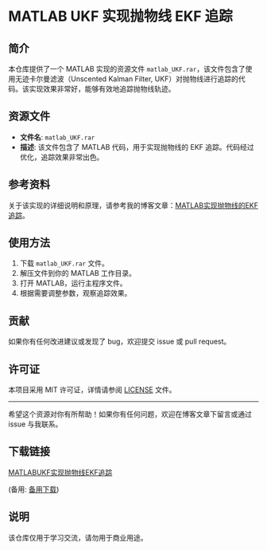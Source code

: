 # MATLAB UKF 实现抛物线 EKF 追踪

## 简介

本仓库提供了一个 MATLAB 实现的资源文件 `matlab_UKF.rar`，该文件包含了使用无迹卡尔曼滤波（Unscented Kalman Filter, UKF）对抛物线进行追踪的代码。该实现效果非常好，能够有效地追踪抛物线轨迹。

## 资源文件

- **文件名**: `matlab_UKF.rar`
- **描述**: 该文件包含了 MATLAB 代码，用于实现抛物线的 EKF 追踪。代码经过优化，追踪效果非常出色。

## 参考资料

关于该实现的详细说明和原理，请参考我的博客文章：[MATLAB实现抛物线的EKF追踪](https://blog.csdn.net/O_MMMM_O/article/details/106078679)。

## 使用方法

1. 下载 `matlab_UKF.rar` 文件。
2. 解压文件到你的 MATLAB 工作目录。
3. 打开 MATLAB，运行主程序文件。
4. 根据需要调整参数，观察追踪效果。

## 贡献

如果你有任何改进建议或发现了 bug，欢迎提交 issue 或 pull request。

## 许可证

本项目采用 MIT 许可证，详情请参阅 [LICENSE](LICENSE) 文件。

---

希望这个资源对你有所帮助！如果你有任何问题，欢迎在博客文章下留言或通过 issue 与我联系。

## 下载链接
[MATLABUKF实现抛物线EKF追踪](https://pan.quark.cn/s/3740ed335164) 

(备用: [备用下载](https://pan.baidu.com/s/1UcTUaFp7cFUsK_2YcPwYWA?pwd=1234))

## 说明

该仓库仅用于学习交流，请勿用于商业用途。

